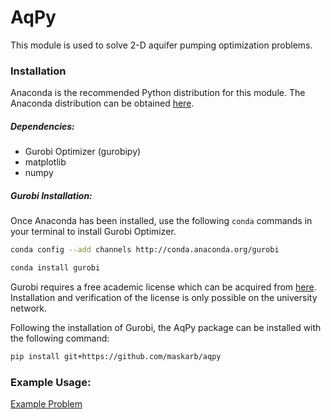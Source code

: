 # AqPy

This module is used to solve 2-D aquifer pumping optimization problems.


### Installation

Anaconda is the recommended Python distribution for this module. The Anaconda distribution can be obtained [here](https://www.anaconda.com/distribution/ "Anaconda Distribution Download").


##### Dependencies:

* Gurobi Optimizer (gurobipy)
* matplotlib
* numpy

##### Gurobi Installation:

Once Anaconda has been installed, use the following `conda` commands in your terminal to install Gurobi Optimizer.
```bash
conda config --add channels http://conda.anaconda.org/gurobi

conda install gurobi
```
Gurobi requires a free academic license which can be acquired from [here](https://user.gurobi.com/download/licenses/free-academic "Retrieving a Free Academic license"). Installation and verification of the license is only possible on the university network.

Following the installation of Gurobi, the AqPy package can be installed with the following command:
```bash
pip install git+https://github.com/maskarb/aqpy
```

### Example Usage:
[Example Problem](https://github.com/maskarb/AqPy/blob/master/tutorial/tutorial.ipynb)

